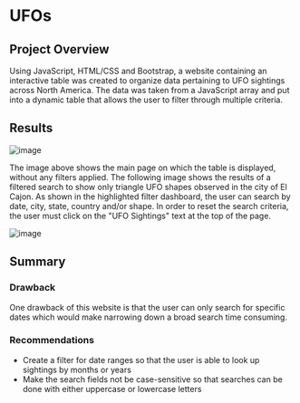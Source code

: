 # UFOs

## Project Overview
Using JavaScript, HTML/CSS and Bootstrap, a website containing an interactive table was created to organize data pertaining to UFO sightings across North America. The data was taken from a JavaScript array and put into a dynamic table that allows the user to filter through multiple criteria.

## Results
![image](https://user-images.githubusercontent.com/112590378/202335988-61b5d1ca-5a57-4884-b2ac-21a9d75e7528.png)

The image above shows the main page on which the table is displayed, without any filters applied. The following image shows the results of a filtered search to show only triangle UFO shapes observed in the city of El Cajon. As shown in the highlighted filter dashboard, the user can search by date, city, state, country and/or shape. In order to reset the search criteria, the user must click on the "UFO Sightings" text at the top of the page.

![image](https://user-images.githubusercontent.com/112590378/202336010-8d42ff55-6171-461f-bd51-731b7003bdb9.png)




## Summary

### Drawback
One drawback of this website is that the user can only search for specific dates which would make narrowing down a broad search time consuming.

### Recommendations
- Create a filter for date ranges so that the user is able to look up sightings by months or years
- Make the search fields not be case-sensitive so that searches can be done with either uppercase or lowercase letters
